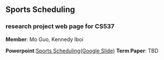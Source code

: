 ## Sports Scheduling

### research project web page for CS537

**Member**: Mo Guo, Kennedy Iboi

**Powerpoint**:[Sports Scheduling(Google Slide)](https://docs.google.com/presentation/d/1GMyC29Vw0zYnECXRdWxOPe6OfFBYyaACYSV2QWZ1xBM/edit?usp=sharing)
**Term Paper**: TBD


